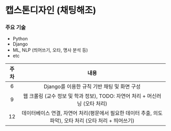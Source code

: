 # 캡스톤디자인 (채팅해조)

### 주요 기술
- Python
- Django
- ML, NLP (띄어쓰기, 오타, 명사 분석 등)
- etc


|주차|내용|
|:-------:|:-----:
|6|Django를 이용한 규칙 기반 채팅 및 화면 구성
|9|웹 크롤링 (교수 정보 및 학과 정보), TODO: 자연어 처리 + 머신러닝 (오타 처리)
|12|데이터베이스 연결, 자연어 처리(평문에서 필요한 데이터 추출, 의도 파악), 오타 처리 (오타 처리 + 띄어쓰기)
